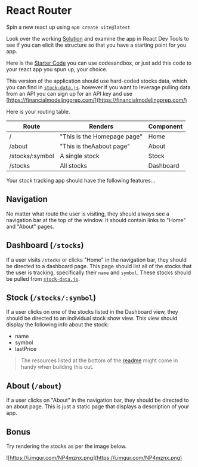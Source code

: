 # React Router

Spin a new react up using ```npm create vite@latest```

Look over the working [Solution](https://vhixt.csb.app/) and examine the app in React Dev Tools to see if you can elicit the structure so that you have a starting point for you app. 

Here is the [Starter Code](https://codesandbox.io/s/istocks-starter-yp7pd) you can use codesandbox, or just add this code to your react app you spun up, your choice. 

This version of the application should use hard-coded stocks data, which you can find in [`stock-data.js`](./stock-data.js). however if you want to leverage pulling data from an API you can sign up for an API key and use [https://financialmodelingprep.com/](https://financialmodelingprep.com/)

Here is your routing table.

| Route | Renders                                   | Component        |
| --------- | ----------------------------------------- | ------------- |
| /      | "This is the Homepage page"                    | Home             |
| /about     | "This is theAabout page"| About |
| /stocks/:symbol     | A single stock                         | Stock      |
| /stocks   | All stocks      | Dashboard    |

Your stock tracking app should have the following features...

## Navigation

No matter what route the user is visiting, they should always see a navigation bar at the top of the window. It should contain links to "Home" and "About" pages.

## Dashboard (`/stocks`)

If a user visits `/stocks` or clicks "Home" in the navigation bar, they should be directed to a dashboard page. This page should list all of the stocks that the user is tracking, specifically their `name` and `symbol`. These stocks should be pulled from [`stock-data.js`](./stock-data.js).


## Stock (`/stocks/:symbol`)

If a user clicks on one of the stocks listed in the Dashboard view, they should be directed to an individual stock show view. This view should display the following info about the stock:

- name 
- symbol 
- lastPrice

> The resources listed at the bottom of the [readme](README.md) might come in handy when building this out.

## About (`/about`)

If a user clicks on "About" in the navigation bar, they should be directed to an about page. This is just a static page that displays a description of your app.

## Bonus 

Try rendering the stocks as per the image below.

![https://i.imgur.com/NP4mznx.png](https://i.imgur.com/NP4mznx.png)
